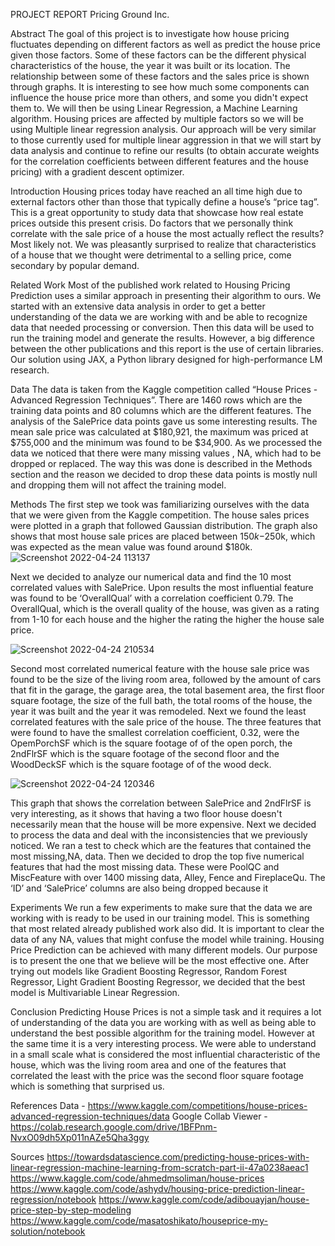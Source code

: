 PROJECT REPORT
Pricing Ground Inc.

Abstract
The goal of this project is to investigate how house pricing fluctuates depending on different factors as well as predict the house price given those factors. 
Some of these factors can be the different physical characteristics of the house, the year it was built or its location. The relationship between some of these factors
and the sales price is shown through graphs. It is interesting to see how much some components can influence the house price more than others, and some you didn't 
expect them to. We will then be using Linear Regression, a Machine Learning algorithm. Housing prices are affected by multiple factors so we will be using Multiple 
linear regression analysis. Our approach will be very similar to those currently used for multiple linear aggression in that we will start by data analysis and 
continue to refine our results (to obtain accurate weights for the correlation coefficients between different features and the house pricing) with a gradient descent
optimizer. 

Introduction
Housing prices today have reached an all time high due to external factors other than those that typically define a house’s “price tag”. This is a great opportunity 
to study data that showcase how real estate prices outside this present crisis. Do factors that we personally think correlate with the sale price of a house the most 
actually reflect the results? Most likely not. We was pleasantly surprised to realize that characteristics of a house that we thought were detrimental to a selling 
price, come secondary by popular demand. 

Related Work
Most of the published work related to Housing Pricing Prediction uses a similar approach in presenting their algorithm to ours. We started with an extensive
data analysis in order to get a better understanding of the data we are working with and be able to recognize data that needed processing or conversion. Then this 
data will be used to run the training model and generate the results. However, a big difference between the other publications and this report is the use of certain 
libraries. Our solution using JAX, a Python library designed for high-performance LM research. 

Data
The data is taken from the Kaggle competition called “House Prices - Advanced Regression Techniques”. There are 1460 rows which are the training data points and 80 
columns which are the different features.
The analysis of the SalePrice data points gave us some interesting results. The mean sale price was calculated at $180,921, the maximum was priced at $755,000 and 
the minimum was found to be $34,900. As we processed the data we noticed that there were many missing values , NA, which had to be dropped or replaced. The way this 
was done is described in the Methods section and the reason we decided to drop these data points is mostly null and dropping them will not affect the training model.

Methods
The first step we took was familiarizing ourselves with the data that we were given from the Kaggle competition. The house sales prices were plotted in a graph that 
followed Gaussian distribution. The graph also shows that most house sale prices are placed between $150k-$250k, which was expected as the mean value was found around 
$180k.
![Screenshot 2022-04-24 113137](https://user-images.githubusercontent.com/85270730/165005026-2459c0a8-331c-4717-b929-3e1da372dacb.jpg)

Next we decided to analyze our numerical data and find the 10 most correlated values with SalePrice. Upon results the most influential feature was found to be 
‘OverallQual’ with a correlation coefficient 0.79. The OverallQual, which is the overall quality of the house, was given as a rating from 1-10 for each house and the
higher the rating the higher the house sale price. 

![Screenshot 2022-04-24 210534](https://user-images.githubusercontent.com/85270730/165005119-35b77e56-8dc4-4f11-94c4-ab816116566e.jpg)

Second most correlated numerical feature with the house sale price was found to be the size of the living room area, followed by the amount of cars that fit in the 
garage, the garage area, the total basement area, the first floor square footage, the size of the full bath, the total rooms of the house, the year it was built and 
the year it was remodeled. 
Next we found the least correlated features with the sale price of the house. The three features that were found to have the smallest correlation coefficient, 0.32, 
were the OpemPorchSF which is the square footage of of the open porch, the 2ndFlrSF which is the square footage of the second floor and the WoodDeckSF which is the 
square footage of of the wood deck. 

![Screenshot 2022-04-24 120346](https://user-images.githubusercontent.com/85270730/165004671-3c5e99ee-c295-4d4d-9396-109be74a985e.jpg)



This graph that shows the correlation between SalePrice and 2ndFlrSF is very interesting, as it shows that having a two floor house doesn't necessarily mean that the
house will be more expensive. 
Next we decided to process the data and deal with the inconsistencies that we previously noticed. We ran a test to check which are the features that contained the 
most missing,NA, data. Then we decided to drop the top five numerical features that had the most missing data. These were PoolQC and MiscFeature with over 1400 
missing data, Alley, Fence and FireplaceQu. The ‘ID’ and ‘SalePrice’ columns are also being dropped because it 

Experiments 
We run a few experiments to make sure that the data we are working with is ready to be used in our training model. This is something that most related already 
published work also did. It is important to clear the data of any NA, values that might confuse the model while training. Housing Price Prediction can be achieved 
with many different models. Our purpose is to present the one that we believe will be the most effective one. After trying out models like Gradient Boosting Regressor,
Random Forest Regressor, Light Gradient Boosting Regressor, we decided that the best model is Multivariable Linear Regression. 

Conclusion 
Predicting House Prices is not a simple task and it requires a lot of understanding of the data you are working with as well as being able to understand the best 
possible algorithm for the training model. However at the same time it is a very interesting process. We were able to understand in a small scale what is considered 
the most influential characteristic of the house, which was the living room area and one of the features that correlated the least with the price was the second floor
square footage which is something that surprised us. 

References
Data - https://www.kaggle.com/competitions/house-prices-advanced-regression-techniques/data
Google Collab Viewer - 
https://colab.research.google.com/drive/1BFPnm-NvxO09dh5Xp011nAZe5Qha3ggy

Sources
https://towardsdatascience.com/predicting-house-prices-with-linear-regression-machine-learning-from-scratch-part-ii-47a0238aeac1
https://www.kaggle.com/code/ahmedmsoliman/house-prices
https://www.kaggle.com/code/ashydv/housing-price-prediction-linear-regression/notebook
https://www.kaggle.com/code/adibouayjan/house-price-step-by-step-modeling
https://www.kaggle.com/code/masatoshikato/houseprice-my-solution/notebook
